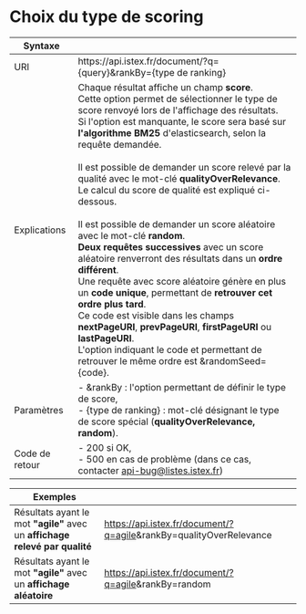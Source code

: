 # Choix du type de scoring

| Syntaxe | |
|------------ | ------------- |
| URI | <span class="baseUrl">https&#58;//api.istex.fr/document/?q={query}</span><span class="mandParam">&rankBy={type de ranking}</span> |
| Explications | Chaque résultat affiche un champ **score**.<br>Cette option permet de sélectionner le type de score renvoyé lors de l'affichage des résultats. <br>Si l'option est manquante, le score sera basé sur **l'algorithme BM25** d'elasticsearch, selon la requête demandée.<br><br>Il est possible de demander un score relevé par la qualité avec le mot-clé **qualityOverRelevance**.<br>Le calcul du score de qualité est expliqué ci-dessous.<br><br>Il est possible de demander un score aléatoire avec le mot-clé **random**. <br>**Deux requêtes successives** avec un score aléatoire renverront des résultats dans un **ordre différent**.<br>Une requête avec score aléatoire génère en plus un **code unique**, permettant de **retrouver cet ordre plus tard**.<br>Ce code est visible dans les champs **nextPageURI**, **prevPageURI**, **firstPageURI** ou **lastPageURI**.<br>L'option indiquant le code et permettant de retrouver le même ordre est <span class="mandParam">&randomSeed={code}</span>.|
| Paramètres | - <span class="mandParam">&rankBy</span> : l'option permettant de définir le type de score,<br>- <span class="mandParam">{type de ranking}</span> : mot-clé désignant le type de score spécial (**qualityOverRelevance, random**). |
| Code de retour | - 200 si OK, <br> - 500 en cas de problème (dans ce cas, contacter <api-bug@listes.istex.fr>) |

| Exemples | |
| -------- | ------- |
| Résultats ayant le mot **"agile"** avec un **affichage relevé par qualité** | <a href="https://api.istex.fr/document/?q=agile&rankBy=qualityOverRelevance">https://api.istex.fr/document/?q=agile<span class="mandParam">&rankBy=qualityOverRelevance</span></a> |
| Résultats ayant le mot **"agile"** avec un **affichage aléatoire** | <a href="https://api.istex.fr/document/?q=agile&rankBy=random">https://api.istex.fr/document/?q=agile<span class="mandParam">&rankBy=random</span></a> |

